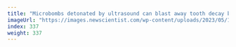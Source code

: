 ```yaml
---
title: "Microbombs detonated by ultrasound can blast away tooth decay bacteria"
imageUrl: "https://images.newscientist.com/wp-content/uploads/2023/05/15163443/SEI_156054205.jpg?width=788"
index: 337
weight: 337
---
```

